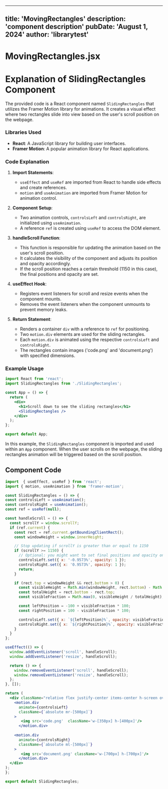 ---
  title: 'MovingRectangles'
  description: 'component description'
  pubDate: 'August 1, 2024'
  author: 'librarytest'
  ---
  
  
  
  # MovingRectangles.jsx
  # Explanation of SlidingRectangles Component

The provided code is a React component named `SlidingRectangles` that utilizes the Framer Motion library for animations. It creates a visual effect where two rectangles slide into view based on the user's scroll position on the webpage.

### Libraries Used
- **React**: A JavaScript library for building user interfaces.
- **Framer Motion**: A popular animation library for React applications.

### Code Explanation
1. **Import Statements**:
   - `useEffect` and `useRef` are imported from React to handle side effects and create references.
   - `motion` and `useAnimation` are imported from Framer Motion for animation control.

2. **Component Setup**:
   - Two animation controls, `controlsLeft` and `controlsRight`, are initialized using `useAnimation`.
   - A reference `ref` is created using `useRef` to access the DOM element.

3. **handleScroll Function**:
   - This function is responsible for updating the animation based on the user's scroll position.
   - It calculates the visibility of the component and adjusts its position and opacity accordingly.
   - If the scroll position reaches a certain threshold (1150 in this case), the final positions and opacity are set.

4. **useEffect Hook**:
   - Registers event listeners for scroll and resize events when the component mounts.
   - Removes the event listeners when the component unmounts to prevent memory leaks.

5. **Return Statement**:
   - Renders a container `div` with a reference to `ref` for positioning.
   - Two `motion.div` elements are used for the sliding rectangles.
   - Each `motion.div` is animated using the respective `controlsLeft` and `controlsRight`.
   - The rectangles contain images ('code.png' and 'document.png') with specified dimensions.

### Example Usage
```jsx
import React from 'react';
import SlidingRectangles from './SlidingRectangles';

const App = () => {
  return (
    <div>
      <h1>Scroll down to see the sliding rectangles</h1>
      <SlidingRectangles />
    </div>
  );
};

export default App;
```

In this example, the `SlidingRectangles` component is imported and used within an `App` component. When the user scrolls on the webpage, the sliding rectangles animation will be triggered based on the scroll position.
  
  ## Component Code
  ```jsx
  import  { useEffect, useRef } from 'react';
import { motion, useAnimation } from 'framer-motion';

const SlidingRectangles = () => {
  const controlsLeft = useAnimation();
  const controlsRight = useAnimation();
  const ref = useRef(null);

  const handleScroll = () => {
    const scrollY = window.scrollY;
    if (ref.current) {
      const rect = ref.current.getBoundingClientRect();
      const windowHeight = window.innerHeight;

      // Stop updating if scrollY is greater than or equal to 1150
      if (scrollY >= 1150) {
        // Optional: you might want to set final positions and opacity once when reaching the threshold
        controlsLeft.set({ x: '-0.9573%', opacity: 1 });
        controlsRight.set({ x: '0.9573%', opacity: 1 });
        return;
      }

      if (rect.top < windowHeight && rect.bottom > 0) {
        const visibleHeight = Math.min(windowHeight, rect.bottom) - Math.max(0, rect.top);
        const totalHeight = rect.bottom - rect.top;
        const visibleFraction = Math.max(0, visibleHeight / totalHeight);

        const leftPosition = -100 + visibleFraction * 100;
        const rightPosition = 100 - visibleFraction * 100;

        controlsLeft.set({ x: `${leftPosition}%`, opacity: visibleFraction });
        controlsRight.set({ x: `${rightPosition}%`, opacity: visibleFraction });
      }
    }
  };

  useEffect(() => {
    window.addEventListener('scroll', handleScroll);
    window.addEventListener('resize', handleScroll);

    return () => {
      window.removeEventListener('scroll', handleScroll);
      window.removeEventListener('resize', handleScroll);
    };
  }, []);

  return (
    <div className="relative flex justify-center items-center h-screen overflow-hidden" ref={ref}>
      <motion.div
        animate={controlsLeft}
        className={`absolute mr-[500px]`}
      >
         <img src='code.png'  className='w-[350px] h-[400px]'/>
        </motion.div>
       
      <motion.div
        animate={controlsRight}
        className={`absolute ml-[500px]`}
      >
         <img src='document.png' className='w-[700px] h-[700px]'/>
        </motion.div>
    </div>
  );
};

export default SlidingRectangles;
  ```
  